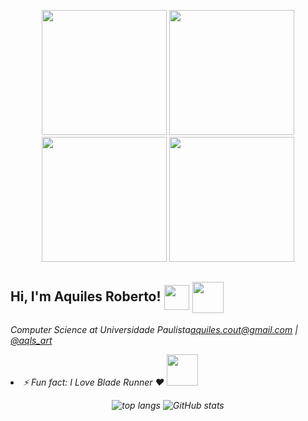 <p align="center">
<img src=https://media.giphy.com/media/ddZXIrimeaXY0xclfC/giphy.gif width="200">
<img src=https://media.giphy.com/media/ddZXIrimeaXY0xclfC/giphy.gif width="200">
<img src=https://media.giphy.com/media/ddZXIrimeaXY0xclfC/giphy.gif width="200">
<img src=https://media.giphy.com/media/ddZXIrimeaXY0xclfC/giphy.gif width="200">
</p>

<h2> Hi, I'm Aquiles Roberto! <img src=https://media.giphy.com/media/LMt9638dO8dftAjtco/giphy.gif align=center width="40"> <img src=https://vsoch.github.io/assets/images/posts/learning-go/gophercises_jumping.gif align=center width="50" ></h2>
<p><em>Computer Science at Universidade Paulista<a href="hhttps://www.unip.br/>São Paulo State University</a><br/>


<h3>A little more about me...</h3>

- 🔭 I’m currently working on Python Projects and learning Go (Goroutines looks great!!);
- 🌱 I’m currently learning Fluent Python by Luciano Ramalho 
- 👯 I’m looking to collaborate on Python community 
- 📫 How to reach me: aquiles.cout@gmail.com | <a href="https://www.instagram.com/aqls_art/">@aqls_art</a>
- ⚡ Fun fact: I Love Blade Runner ❤️ <img src=https://media.giphy.com/media/ZAVGRALtiYg5G/giphy.gif width="50"><p align="center">
  ![top langs](https://github-readme-stats.vercel.app/api/top-langs/?username=aquilesics&layout=compact&theme=merko)
  ![GitHub stats](https://github-readme-stats.vercel.app/api?username=aquilesics&show_icons=true&theme=merko)<p/>
 
